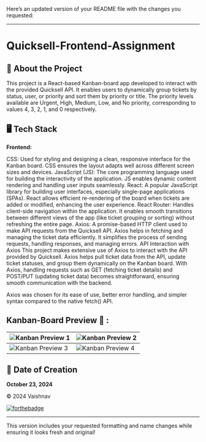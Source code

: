 Here’s an updated version of your README file with the changes you requested:

---

# Quicksell-Frontend-Assignment

## 📌 About the Project
This project is a React-based Kanban-board app developed to interact with the provided Quicksell API. It enables users to dynamically group tickets by status, user, or priority and sort them by priority or title. The priority levels available are Urgent, High, Medium, Low, and No priority, corresponding to values 4, 3, 2, 1, and 0 respectively.

## 🖥️ Tech Stack
**Frontend:**  

CSS: Used for styling and designing a clean, responsive interface for the Kanban board. CSS ensures the layout adapts well across different screen sizes and devices.
JavaScript (JS): The core programming language used for building the interactivity of the application. JS enables dynamic content rendering and handling user inputs seamlessly.
React: A popular JavaScript library for building user interfaces, especially single-page applications (SPAs). React allows efficient re-rendering of the board when tickets are added or modified, enhancing the user experience.
React Router: Handles client-side navigation within the application. It enables smooth transitions between different views of the app (like ticket grouping or sorting) without refreshing the entire page.
Axios: A promise-based HTTP client used to make API requests from the Quicksell API. Axios helps in fetching and managing the ticket data efficiently. It simplifies the process of sending requests, handling responses, and managing errors.
API Interaction with Axios
This project makes extensive use of Axios to interact with the API provided by Quicksell. Axios helps pull ticket data from the API, update ticket statuses, and group them dynamically on the Kanban board. With Axios, handling requests such as GET (fetching ticket details) and POST/PUT (updating ticket data) becomes straightforward, ensuring smooth communication with the backend.

Axios was chosen for its ease of use, better error handling, and simpler syntax compared to the native fetch() API.

## Kanban-Board Preview 🙈 :

| ![Kanban Preview 1](https://github.com/vishal1patidar/Quicksell-Frontend-assignment/assets/79128256/6119f174-c748-40c7-98a9-0b80c5573151) | ![Kanban Preview 2](https://github.com/vishal1patidar/Quicksell-Frontend-assignment/assets/79128256/870bb1a3-33b7-443b-add5-dcc1fc81a4c6) |
|--------------------------------------------------------------------------------------------------|--------------------------------------------------------------------------------------------------|
| ![Kanban Preview 3](https://github.com/vishal1patidar/Quicksell-Frontend-assignment/assets/79128256/ae532c31-ceb8-4414-aae2-735c2b4c40d1) | ![Kanban Preview 4](https://github.com/vishal1patidar/Quicksell-Frontend-assignment/assets/79128256/bf8202a8-6633-49b2-8e26-19f0db1e17ce) |

## 📅 Date of Creation
**October 23, 2024**

© 2024 Vaishnav

[![forthebadge](https://forthebadge.com/images/badges/built-with-love.svg)](https://forthebadge.com)

---

This version includes your requested formatting and name changes while ensuring it looks fresh and original!